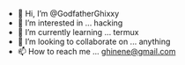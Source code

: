 - 👋 Hi, I’m @GodfatherGhixxy
- 👀 I’m interested in ... hacking
- 🌱 I’m currently learning ... termux
- 💞️ I’m looking to collaborate on ... anything
- 📫 How to reach me ...
ghinene@gmail.com
<!---
GodfatherGhixxy/GodfatherGhixxy is a ✨ special ✨ repository because its `README.md` (this file) appears on your GitHub profile.
You can click the Preview link to take a look at your changes.
--->
